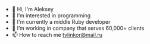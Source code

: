 - 👋 Hi, I'm Aleksey
- 👀 I’m interested in programming
- 🌱 I'm currently a middle Ruby developer
- 💞️ I’m working in company that serves 60,000+ clients
- 📫 How to reach me tvlinkor@mail.ru

<!---
linkortv/linkortv is a ✨ special ✨ repository because its `README.md` (this file) appears on your GitHub profile.
You can click the Preview link to take a look at your changes.
--->
